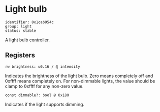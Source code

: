# Light bulb

    identifier: 0x1cab054c
    group: light
    status: stable

A light bulb controller.

## Registers

    rw brightness: u0.16 / @ intensity

Indicates the brightness of the light bulb. Zero means completely off and 0xffff means completely on.
For non-dimmable lights, the value should be clamp to 0xffff for any non-zero value.

    const dimmable?: bool @ 0x180

Indicates if the light supports dimming.
